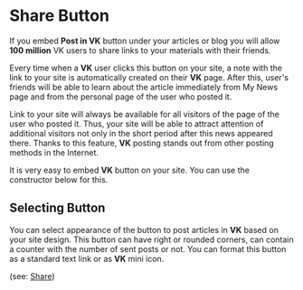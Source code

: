 # Share Button

If you embed **Post in VK** button under your articles or blog you will allow **100 million** VK users to share links to your materials with their friends.

Every time when a **VK** user clicks this button on your site, a note with the link to your site is automatically created on their **VK** page. After this, user's friends will be able to learn about the article immediately from My News page and from the personal page of the user who posted it.

Link to your site will always be available for all visitors of the page of the user who posted it. Thus, your site will be able to attract attention of additional visitors not only in the short period after this news appeared there. Thanks to this feature, **VK** posting stands out from other posting methods in the Internet.

It is very easy to embed **VK** button on your site. You can use the constructor below for this.

## Selecting Button

You can select appearance of the button to post articles in **VK** based on your site design. This button can have right or rounded corners, can contain a counter with the number of sent posts or not. You can format this button as a standard text link or as **VK** mini icon.

(see: [Share](https://vk.com/dev/Share))